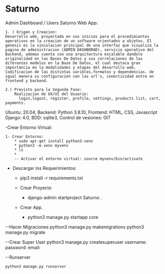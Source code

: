 # Saturno
Admin Dashboard / Users
Saturno Web App:

	1. ) Origen y Creacion:
	Desarrollo web, proyectado en sus inicios para el procedimientos operativos en la creacion de un software orientados a objetos. El genesis es la vinculacion principal de una interfaz que visualiza la pagina de administracion (ADMIN DASHBORAD), servicio operativo del Backend, ademas cuenta con una arquitectura escalable dandole originalidad en las Bases De Datos y sus correlaciones de las diferentes modelos en la Base De Datos, el cual destaca gran importancia en la modalidades y etapas del desarrollo web, Codificacion de las distintas varibles,formatos y dependencias. de igual manera su configuracion con las url's, conectividad entre en frontend y backend.

	2.) Previsto para la Segunda Fase:
		Realizacion de UX/UI del Usuario: 
		  login,logout, register, profile, settings, products list, cart, payments.


Ubuntu: 20.04,
Backend: Python 3.8.10,
Frontend: HTML, CSS, Javascript
Django: 4.0,
BDD: sqlite3,
Control de vesiones: GIT

-Crear Entorno Virtual:

	1- Crear Entorno:
		* sudo apt-get install python3-venv
		* python3 -m venv myvenv 
		* ls
		* 
		-- Activar el entorno virtual: source myvenv/bin/activate
	
- Descargar los Requerimientos:
	* pip3 install -r requirements.txt


	- Crear Proyecto
		* django-admin startproject Saturno .
		
	- Crear App.
		 * python3 manage.py startapp core

--Hacer Migraciones
	python3 manage.py makemigrations
	python3 manage.py migrate

--Crear Super User
	python3 manage.py createsuperuser
		username: 
		password:
		email: 

--Runserver

	python3 manage.py runserver
	
	
